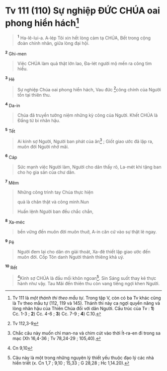 # Tv 111 (110) Sự nghiệp ĐỨC CHÚA oai phong hiển hách[^1]

> <sup><b>1</b></sup> Ha-lê-lui-a.
> A-lép 
> Tôi xin hết lòng cảm tạ CHÚA,
> Bết 
> trong cộng đoàn chính nhân, giữa lòng đại hội.
>

<sup><b>2</b></sup> Ghi-men 
> Việc CHÚA làm quả thật lớn lao,
> Đa-lét 
> người mộ mến ra công tìm hiểu.
>

<sup><b>3</b></sup> Hê 
> Sự nghiệp Chúa oai phong hiển hách,
> Vau 
> đức [^1*]công chính của Người tồn tại thiên thu.
>

<sup><b>4</b></sup> Da-in 
> Chúa đã truyền tưởng niệm những kỳ công của Người.
> Khết 
> CHÚA là Đấng từ bi nhân hậu.
>

<sup><b>5</b></sup> Tết 
> Ai kính sợ Người, Người ban phát của ăn[^2] ;
> Giốt 
> giao ước đã lập ra, muôn đời Người nhớ mãi.
>

<sup><b>6</b></sup> Cáp 
> Sức mạnh việc Người làm, Người cho dân thấy rõ,
> La-mét 
> khi tặng ban cho họ gia sản của chư dân.
>

<sup><b>7</b></sup> Mêm 
> Những công trình tay Chúa thực hiện
> 
> quả là chân thật và công minh.Nun
> 
> Huấn lệnh Người ban đều chắc chắn,
>

<sup><b>8</b></sup> Xa-méc 
> bền vững đến muôn đời muôn thuở,
> A-in 
> căn cứ vào sự thật lẽ ngay.
>

<sup><b>9</b></sup> Pê 
> Người đem lại cho dân ơn giải thoát,
> Xa-đê 
> thiết lập giao ước đến muôn đời.
> Cốp 
> Tôn danh Người thánh thiêng khả uý.
>

<sup><b>10</b></sup> Rết 
> [^2*]Kính sợ CHÚA là đầu mối khôn ngoan[^3].
> Sin 
> Sáng suốt thay kẻ thực hành như vậy.
> Tau 
> Mãi đến thiên thu còn vang tiếng ngợi khen Người.
>

[^1]: Tv 111 là <i>một thánh thi theo mẫu tự</i>. Trong tập V, còn có ba Tv khác cũng là Tv theo mẫu tự (112, 119 và 145). Thánh thi này ca ngợi quyền năng và lòng nhân hậu của Thiên Chúa đối với dân Người. Cấu trúc của Tv : <b>1</b>) Cc. 1-3 ; <b>2</b>) Cc. 4-6 ; <b>3</b>) Cc. 7-9 ; <b>4</b>) C.10.
[^2]: Chắc câu này muốn chỉ man-na và chim cút vào thời Ít-ra-en đi trong sa mạc (Xh 16,4-36 ; Tv 78,24-29 ; 105,40).
[^3]: Câu này là một trong những nguyên lý thiết yếu thuộc đạo lý các nhà hiền triết (x. Cn 1,7 ; 9,10 ; 15,33 ; G 28,28 ; Hc 1,14.20).
[^1*]: Tv 112,3-9
[^2*]: Cn 9,10
